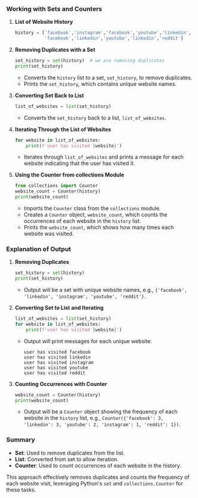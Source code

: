 
### Working with Sets and Counters

1. **List of Website History**
    ```python
    history = ['facebook','instagram','facebook','youtube','linkedin',
               'facebook','linkedin','youtube','linkedin','reddit']
    ```

2. **Removing Duplicates with a Set**
    ```python
    set_history = set(history)  # we are removing duplicates
    print(set_history)
    ```
   - Converts the `history` list to a set, `set_history`, to remove duplicates.
   - Prints the `set_history`, which contains unique website names.

3. **Converting Set Back to List**
    ```python
    list_of_websites = list(set_history)
    ```
   - Converts the `set_history` back to a list, `list_of_websites`.

4. **Iterating Through the List of Websites**
    ```python
    for website in list_of_websites:
        print(f'user has visited {website}')
    ```
   - Iterates through `list_of_websites` and prints a message for each website indicating that the user has visited it.

5. **Using the Counter from collections Module**
    ```python
    from collections import Counter
    website_count = Counter(history)
    print(website_count)
    ```
   - Imports the `Counter` class from the `collections` module.
   - Creates a `Counter` object, `website_count`, which counts the occurrences of each website in the `history` list.
   - Prints the `website_count`, which shows how many times each website was visited.

### Explanation of Output

1. **Removing Duplicates**
    ```python
    set_history = set(history)
    print(set_history)
    ```
    - Output will be a set with unique website names, e.g., `{'facebook', 'linkedin', 'instagram', 'youtube', 'reddit'}`.

2. **Converting Set to List and Iterating**
    ```python
    list_of_websites = list(set_history)
    for website in list_of_websites:
        print(f'user has visited {website}')
    ```
    - Output will print messages for each unique website:
        ```
        user has visited facebook
        user has visited linkedin
        user has visited instagram
        user has visited youtube
        user has visited reddit
        ```

3. **Counting Occurrences with Counter**
    ```python
    website_count = Counter(history)
    print(website_count)
    ```
    - Output will be a `Counter` object showing the frequency of each website in the `history` list, e.g., `Counter({'facebook': 3, 'linkedin': 3, 'youtube': 2, 'instagram': 1, 'reddit': 1})`.

### Summary
- **Set**: Used to remove duplicates from the list.
- **List**: Converted from set to allow iteration.
- **Counter**: Used to count occurrences of each website in the history.

This approach effectively removes duplicates and counts the frequency of each website visit, leveraging Python's `set` and `collections.Counter` for these tasks.
